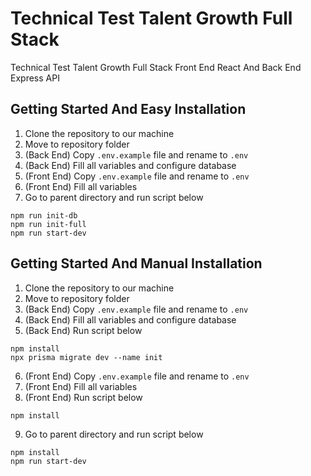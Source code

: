 # Technical Test Talent Growth Full Stack

Technical Test Talent Growth Full Stack Front End React And Back End Express API

## Getting Started And Easy Installation

1. Clone the repository to our machine
2. Move to repository folder
3. (Back End) Copy `.env.example` file and rename to `.env`
4. (Back End) Fill all variables and configure database
5. (Front End) Copy `.env.example` file and rename to `.env`
6. (Front End) Fill all variables
7. Go to parent directory and run script below

```
npm run init-db
npm run init-full
npm run start-dev
```

## Getting Started And Manual Installation

1. Clone the repository to our machine
2. Move to repository folder
3. (Back End) Copy `.env.example` file and rename to `.env`
4. (Back End) Fill all variables and configure database
5. (Back End) Run script below

```
npm install
npx prisma migrate dev --name init
```

6. (Front End) Copy `.env.example` file and rename to `.env`
7. (Front End) Fill all variables
8. (Front End) Run script below

```
npm install
```

9. Go to parent directory and run script below

```
npm install
npm run start-dev
```
